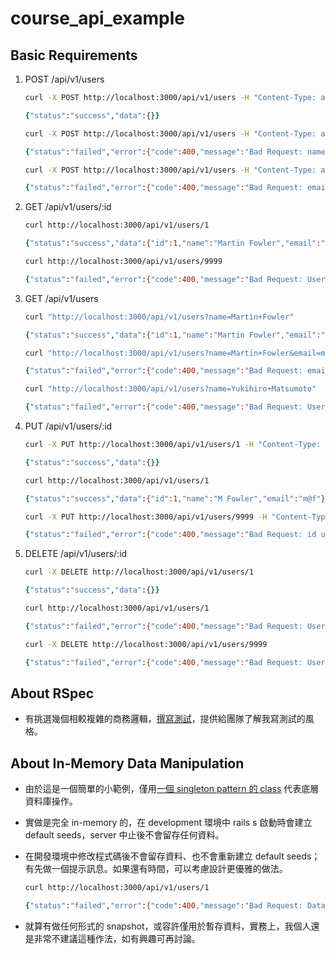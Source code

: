# course_api_example

## Basic Requirements

1. POST /api/v1/users
    ```zsh
    curl -X POST http://localhost:3000/api/v1/users -H "Content-Type: application/json" -d '{ "name": "Martin Fowler", "email": "m@f"}'

    {"status":"success","data":{}}
    ```
    ```zsh
    curl -X POST http://localhost:3000/api/v1/users -H "Content-Type: application/json" -d '{ "name": "Martin Fowler", "email": "m@f"}'

    {"status":"failed","error":{"code":400,"message":"Bad Request: name 'Martin Fowler' is used. email 'm@f' is used"}}
    ```

    ```zsh
    curl -X POST http://localhost:3000/api/v1/users -H "Content-Type: application/json" -d '{ "name": "Sandi Metz", "email": "sd@mt"}'

    {"status":"failed","error":{"code":400,"message":"Bad Request: email format should match /^S@S$/"}}
    ```

1. GET 	/api/v1/users/:id
    ```zsh
    curl http://localhost:3000/api/v1/users/1

    {"status":"success","data":{"id":1,"name":"Martin Fowler","email":"m@f"}}
    ```
    ```zsh
    curl http://localhost:3000/api/v1/users/9999

    {"status":"failed","error":{"code":400,"message":"Bad Request: User not found"}}
    ```
1. GET 	/api/v1/users
    ```zsh
    curl "http://localhost:3000/api/v1/users?name=Martin+Fowler"

    {"status":"success","data":{"id":1,"name":"Martin Fowler","email":"m@f"}}
    ```
    ```zsh
    curl "http://localhost:3000/api/v1/users?name=Martin+Fowler&email=mt@f"

    {"status":"failed","error":{"code":400,"message":"Bad Request: email format should match /^S@S$/"}}
    ```
    ```zsh
    curl "http://localhost:3000/api/v1/users?name=Yukihiro+Matsumoto"

    {"status":"failed","error":{"code":400,"message":"Bad Request: User not found"}}
    ```
1. PUT 	/api/v1/users/:id
    ```zsh
    curl -X PUT http://localhost:3000/api/v1/users/1 -H "Content-Type: application/json" -d '{"name": "M Fowler"}'

    {"status":"success","data":{}}

    curl http://localhost:3000/api/v1/users/1

    {"status":"success","data":{"id":1,"name":"M Fowler","email":"m@f"}}
    ```
    ```zsh
    curl -X PUT http://localhost:3000/api/v1/users/9999 -H "Content-Type: application/json" -d '{"name": "M Fowler", "email": "m@fl"}'

    {"status":"failed","error":{"code":400,"message":"Bad Request: id user not found. name 'M Fowler' is used. email format should match /^S@S$/"}}
    ```
1. DELETE /api/v1/users/:id
    ```zsh
    curl -X DELETE http://localhost:3000/api/v1/users/1

    {"status":"success","data":{}}

    curl http://localhost:3000/api/v1/users/1

    {"status":"failed","error":{"code":400,"message":"Bad Request: User not found"}}
    ```
    ```zsh
    curl -X DELETE http://localhost:3000/api/v1/users/9999

    {"status":"failed","error":{"code":400,"message":"Bad Request: User not found"}}
    ```

## About RSpec
- 有挑選幾個相較複雜的商務邏輯，[撰寫測試](spec)，提供給團隊了解我寫測試的風格。

## About In-Memory Data Manipulation

- 由於這是一個簡單的小範例，僅用[一個 singleton pattern 的 class](lib/dataset/base.rb) 代表底層資料庫操作。
- 實做是完全 in-memory 的，在 development 環境中 rails s 啟動時會建立 default seeds，server 中止後不會留存任何資料。
- 在開發環境中修改程式碼後不會留存資料、也不會重新建立 default seeds；有先做一個提示訊息。如果還有時間，可以考慮設計更優雅的做法。

    ```zsh
    curl http://localhost:3000/api/v1/users/1

    {"status":"failed","error":{"code":400,"message":"Bad Request: Dataset is not set up. Please restart Rails app."}}
    ```
- 就算有做任何形式的 snapshot，或容許僅用於暫存資料，實務上，我個人還是非常不建議這種作法，如有興趣可再討論。
